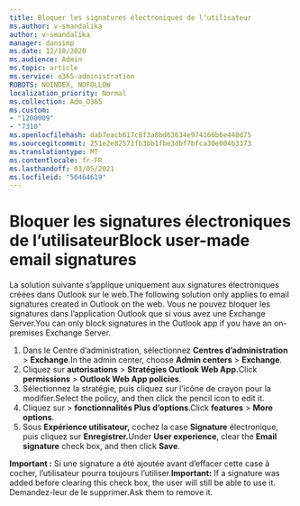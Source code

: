 ```yaml
---
title: Bloquer les signatures électroniques de l’utilisateur
ms.author: v-smandalika
author: v-smandalika
manager: dansimp
ms.date: 12/18/2020
ms.audience: Admin
ms.topic: article
ms.service: o365-administration
ROBOTS: NOINDEX, NOFOLLOW
localization_priority: Normal
ms.collection: Adm_O365
ms.custom:
- "1200009"
- "7310"
ms.openlocfilehash: dab7eacb617c8f3a8bd63634e974166b6e448d75
ms.sourcegitcommit: 251e2e82571fb3bb1fbe3dbf7bfca30e004b3373
ms.translationtype: MT
ms.contentlocale: fr-FR
ms.lasthandoff: 03/05/2021
ms.locfileid: "50464619"
---
```

# <a name="block-user-made-email-signatures"></a><span data-ttu-id="4b2dc-102">Bloquer les signatures électroniques de l’utilisateur</span><span class="sxs-lookup"><span data-stu-id="4b2dc-102">Block user-made email signatures</span></span>

<span data-ttu-id="4b2dc-103">La solution suivante s’applique uniquement aux signatures électroniques créées dans Outlook sur le web.</span><span class="sxs-lookup"><span data-stu-id="4b2dc-103">The following solution only applies to email signatures created in Outlook on the web.</span></span> <span data-ttu-id="4b2dc-104">Vous ne pouvez bloquer les signatures dans l’application Outlook que si vous avez une Exchange Server.</span><span class="sxs-lookup"><span data-stu-id="4b2dc-104">You can only block signatures in the Outlook app if you have an on-premises Exchange Server.</span></span>

1. <span data-ttu-id="4b2dc-105">Dans le Centre d’administration, sélectionnez **Centres d’administration**  >  **Exchange**.</span><span class="sxs-lookup"><span data-stu-id="4b2dc-105">In the admin center, choose **Admin centers** > **Exchange**.</span></span>
2. <span data-ttu-id="4b2dc-106">Cliquez sur **autorisations**  >  **Stratégies Outlook Web App.**</span><span class="sxs-lookup"><span data-stu-id="4b2dc-106">Click **permissions** > **Outlook Web App policies**.</span></span>
3. <span data-ttu-id="4b2dc-107">Sélectionnez la stratégie, puis cliquez sur l’icône de crayon pour la modifier.</span><span class="sxs-lookup"><span data-stu-id="4b2dc-107">Select the policy, and then click the pencil icon to edit it.</span></span>
4. <span data-ttu-id="4b2dc-108">Cliquez sur  >  **fonctionnalités Plus d’options**.</span><span class="sxs-lookup"><span data-stu-id="4b2dc-108">Click **features** > **More options**.</span></span>
5. <span data-ttu-id="4b2dc-109">Sous **Expérience utilisateur,** cochez la case **Signature** électronique, puis cliquez sur **Enregistrer.**</span><span class="sxs-lookup"><span data-stu-id="4b2dc-109">Under **User experience**, clear the **Email signature** check box, and then click **Save**.</span></span>

<span data-ttu-id="4b2dc-110">**Important :** Si une signature a été ajoutée avant d’effacer cette case à cocher, l’utilisateur pourra toujours l’utiliser.</span><span class="sxs-lookup"><span data-stu-id="4b2dc-110">**Important:** If a signature was added before clearing this check box, the user will still be able to use it.</span></span> <span data-ttu-id="4b2dc-111">Demandez-leur de le supprimer.</span><span class="sxs-lookup"><span data-stu-id="4b2dc-111">Ask them to remove it.</span></span>
